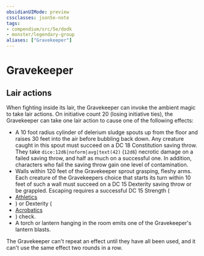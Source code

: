 ```yaml
---
obsidianUIMode: preview
cssclasses: json5e-note
tags:
- compendium/src/5e/dodk
- monster/legendary-group
aliases: ["Gravekeeper"]
---
```

# Gravekeeper

## Lair actions


When fighting inside its lair, the Gravekeeper can invoke the ambient magic to take lair actions. On initiative count 20 (losing initiative ties), the Gravekeeper can take one lair action to cause one of the following effects:

- A 10 foot radius cylinder of delerium sludge spouts up from the floor and raises 30 feet into the air before bubbling back down. Any creature caught in this spout must succeed on a DC 18 Constitution saving throw. They take `dice:12d6|noform|avg|text(42)` (`12d6`) necrotic damage on a failed saving throw, and half as much on a successful one. In addition, characters who fail the saving throw gain one level of contamination.  
- Walls within 120 feet of the Gravekeeper sprout grasping, fleshy arms. Each creature of the Gravekeepers choice that starts its turn within 10 feet of such a wall must succeed on a DC 15 Dexterity saving throw or be grappled. Escaping requires a successful DC 15 Strength (  
- [Athletics](2-Mechanics/CLI/rules/skills.md#Athletics)  
- ) or Dexterity (  
- [Acrobatics](2-Mechanics/CLI/rules/skills.md#Acrobatics)  
- ) check.  
- A torch or lantern hanging in the room emits one of the Gravekeeper's lantern blasts.  

The Gravekeeper can't repeat an effect until they have all been used, and it can't use the same effect two rounds in a row.